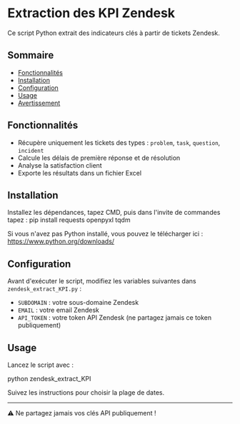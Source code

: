 # Extraction des KPI Zendesk

Ce script Python extrait des indicateurs clés à partir de tickets Zendesk.

## Sommaire
- [Fonctionnalités](#fonctionnalités)
- [Installation](#installation)
- [Configuration](#configuration)
- [Usage](#usage)
- [Avertissement](#avertissement)

## Fonctionnalités

- Récupère uniquement les tickets des types : `problem`, `task`, `question`, `incident`
- Calcule les délais de première réponse et de résolution
- Analyse la satisfaction client
- Exporte les résultats dans un fichier Excel

## Installation

Installez les dépendances, tapez CMD, puis dans l'invite de commandes tapez :
pip install requests openpyxl tqdm

Si vous n'avez pas Python installé, vous pouvez le télécharger ici :
https://www.python.org/downloads/


## Configuration

Avant d'exécuter le script, modifiez les variables suivantes dans `zendesk_extract_KPI.py` :

- `SUBDOMAIN` : votre sous-domaine Zendesk  
- `EMAIL` : votre email Zendesk  
- `API_TOKEN` : votre token API Zendesk (ne partagez jamais ce token publiquement)

## Usage

Lancez le script avec :

python zendesk_extract_KPI


Suivez les instructions pour choisir la plage de dates.

---

⚠️ Ne partagez jamais vos clés API publiquement !
